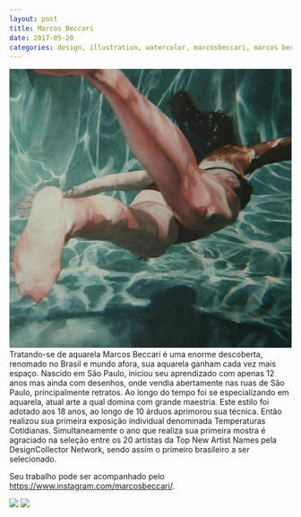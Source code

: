 ```yaml
---
layout: post
title: Marcos Beccari
date: 2017-05-20
categories: design, illustration, watercolor, marcosbeccari, marcos beccari,
---
```


<img src="/images/fulls/Marcos Beccari - 1.jpg" class="fit image"> Tratando-se de aquarela Marcos Beccari é uma enorme descoberta, renomado no Brasil e mundo afora, sua aquarela ganham cada vez mais espaço. Nascido em São Paulo, iniciou seu aprendizado com apenas 12 anos mas ainda com desenhos, onde vendia abertamente nas ruas de São Paulo, principalmente retratos. Ao longo do tempo foi se especializando em aquarela, atual arte a qual domina com grande maestria. Este estilo foi adotado aos 18 anos, ao longo de 10 árduos aprimorou sua técnica. Então realizou sua primeira exposição individual denominada Temperaturas Cotidianas. Simultaneamente o ano que realiza sua primeira mostra é agraciado na seleção entre os 20 artistas da Top New Artist Names pela  DesignCollector Network, sendo assim o primeiro brasileiro a ser selecionado.

Seu trabalho pode ser acompanhado pelo <a href="https://www.instagram.com/marcosbeccari/">https://www.instagram.com/marcosbeccari/</a>.


<img src="/images/fulls/Marcos Beccari - 2" class="fit image">
<img src="/images/fulls/Marcos Beccari - 3" class="fit image">
